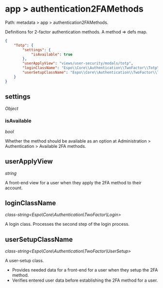 # app > authentication2FAMethods

Path: metadata > app > authentication2FAMethods.

Definitions for 2-factor authentication methods. A method => defs map.

```json
{
    "Totp": {
        "settings": {
            "isAvailable": true
        },
        "userApplyView": "views/user-security/modals/totp",
        "loginClassName": "Espo\\Core\\Authentication\\TwoFactor\\Totp\\TotpLogin",
        "userSetupClassName": "Espo\\Core\\Authentication\\TwoFactor\\Totp\\TotpUserSetup"
    }
}

```

## settings

*Object*

### isAvailable

*bool*

Whether the method should be available as an option at Administration > Authentication > Available 2FA methods.

## userApplyView

*string*

A front-end view for a user when they apply the 2FA method to their account.

## loginClassName

*class-string<Espo\Core\Authentication\TwoFactor\Login>*

A login class. Processes the second step of the login process.

## userSetupClassName

*class-string<Espo\Core\Authentication\TwoFactor\UserSetup>*

A user-setup class.

* Provides needed data for a front-end for a user when they setup the 2FA method.
* Verifies entered user data before establishing the 2FA method for a user.
